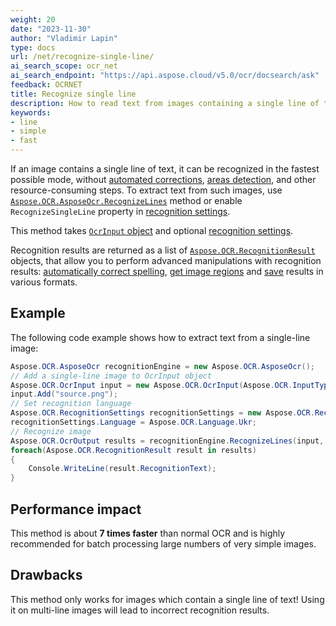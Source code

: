 ```yaml
---
weight: 20
date: "2023-11-30"
author: "Vladimir Lapin"
type: docs
url: /net/recognize-single-line/
ai_search_scope: ocr_net
ai_search_endpoint: "https://api.aspose.cloud/v5.0/ocr/docsearch/ask"
feedback: OCRNET
title: Recognize single line
description: How to read text from images containing a single line of text.
keywords:
- line
- simple
- fast
---
```


If an image contains a single line of text, it can be recognized in the fastest possible mode, without [automated corrections](/ocr/net/image-preprocessing/), [areas detection](/ocr/net/areas-detection/), and other resource-consuming steps. To extract text from such images, use [`Aspose.OCR.AsposeOcr.RecognizeLines`](https://reference.aspose.com/ocr/net/aspose.ocr/asposeocr/recognizelines/) method or enable `RecognizeSingleLine` property in [recognition settings](/ocr/net/recognition-settings/).

This method takes [`OcrInput` object](/ocr/net/ocrinput/) and optional [recognition settings](/ocr/net/recognition-settings-common/).

Recognition results are returned as a list of [`Aspose.OCR.RecognitionResult`](https://reference.aspose.com/ocr/net/aspose.ocr/recognitionresult/) objects, that allow you to perform advanced manipulations with recognition results: [automatically correct spelling](/ocr/net/spelling/), [get image regions](/ocr/net/image-regions-extract/) and [save](/ocr/net/save/) results in various formats.

## Example

The following code example shows how to extract text from a single-line image:

```csharp
Aspose.OCR.AsposeOcr recognitionEngine = new Aspose.OCR.AsposeOcr();
// Add a single-line image to OcrInput object
Aspose.OCR.OcrInput input = new Aspose.OCR.OcrInput(Aspose.OCR.InputType.SingleImage);
input.Add("source.png");
// Set recognition language
Aspose.OCR.RecognitionSettings recognitionSettings = new Aspose.OCR.RecognitionSettings();
recognitionSettings.Language = Aspose.OCR.Language.Ukr;
// Recognize image
Aspose.OCR.OcrOutput results = recognitionEngine.RecognizeLines(input, recognitionSettings);
foreach(Aspose.OCR.RecognitionResult result in results)
{
	Console.WriteLine(result.RecognitionText);
}
```

## Performance impact

This method is about **7 times faster** than normal OCR and is highly recommended for batch processing large numbers of very simple images.

## Drawbacks

This method only works for images which contain a single line of text! Using it on multi-line images will lead to incorrect recognition results.
